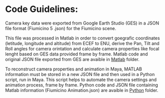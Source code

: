 # Code Guidelines:

Camera key data were exported from Google Earth Studio (GES) in a JSON file format (Fiumicino 5 .json) for the Fiumicino scene.

This file was processed in Matlab in order to convert goegrafic coordinates (letitude, longitude and altitude) from ECEF to ENU, derive the Pan, Tilt and Roll angles for camera orintation and calculate camera properties like focal lenght based on GES data provided frame by frame. 
Matlab code and original JSON file exported from GES are avaible in [Matlab](https://github.com/FedericoCGI/Integration-in-the-Google-Earth-Studio-Environment-for-Non-Tracking-Based-Matchmoving/tree/main/code/Matlab) folder.

To reconstruct camera properties and animation in Maya, MATLAB information must be stored in a new JSON file and then used in a Python script, run in Maya. This script helps to automate the camera settings and animation process, frame by frame.
Python code and JSON file containing Matlab information (Fiumicino Animation.json) are avaible in [Python](https://github.com/FedericoCGI/Integration-in-the-Google-Earth-Studio-Environment-for-Non-Tracking-Based-Matchmoving/tree/main/code/Python) folder.

